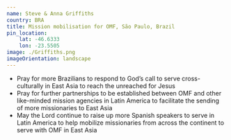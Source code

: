 ```yaml
---
name: Steve & Anna Griffiths
country: BRA
title: Mission mobilisation for OMF, São Paulo, Brazil
pin_location:
    lat: -46.6333
    lon: -23.5505
image: ./Griffiths.png
imageOrientation: landscape
---
```

* Pray for more Brazilians to respond to God’s call to serve cross-culturally in East Asia to reach the unreached for Jesus
* Pray for further partnerships to be established between OMF and other like-minded mission agencies in Latin America to facilitate the sending of more missionaries to East Asia
* May the Lord continue to raise up more Spanish speakers to serve in Latin America to help mobilize missionaries from across the continent to serve with OMF in East Asia
